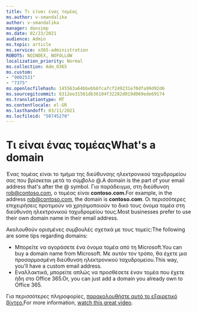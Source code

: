 ```yaml
---
title: Τι είναι ένας τομέας
ms.author: v-smandalika
author: v-smandalika
manager: dansimp
ms.date: 02/23/2021
audience: Admin
ms.topic: article
ms.service: o365-administration
ROBOTS: NOINDEX, NOFOLLOW
localization_priority: Normal
ms.collection: Adm_O365
ms.custom:
- "9002531"
- "7375"
ms.openlocfilehash: 145563a64bbebb6fcafcf249231e70dfa99d92d6
ms.sourcegitcommit: 6312ee31561db36104f32282d019d069ede69174
ms.translationtype: MT
ms.contentlocale: el-GR
ms.lasthandoff: 03/11/2021
ms.locfileid: "50745270"
---
```

# <a name="whats-a-domain"></a><span data-ttu-id="912c3-102">Τι είναι ένας τομέας</span><span class="sxs-lookup"><span data-stu-id="912c3-102">What's a domain</span></span>

<span data-ttu-id="912c3-103">Ένας τομέας είναι το τμήμα της διεύθυνσης ηλεκτρονικού ταχυδρομείου σας που βρίσκεται μετά το σύμβολο @.</span><span class="sxs-lookup"><span data-stu-id="912c3-103">A domain is the part of your email address that's after the @ symbol.</span></span> <span data-ttu-id="912c3-104">Για παράδειγμα, στη διεύθυνση rob@contoso.com, ο τομέας είναι **contoso.com.**</span><span class="sxs-lookup"><span data-stu-id="912c3-104">For example, in the address rob@contoso.com, the domain is **contoso.com**.</span></span> <span data-ttu-id="912c3-105">Οι περισσότερες επιχειρήσεις προτιμούν να χρησιμοποιούν το δικό τους όνομα τομέα στη διεύθυνση ηλεκτρονικού ταχυδρομείου τους.</span><span class="sxs-lookup"><span data-stu-id="912c3-105">Most businesses prefer to use their own domain name in their email address.</span></span>

<span data-ttu-id="912c3-106">Ακολουθούν ορισμένες συμβουλές σχετικά με τους τομείς:</span><span class="sxs-lookup"><span data-stu-id="912c3-106">The following are some tips regarding domains:</span></span>

- <span data-ttu-id="912c3-107">Μπορείτε να αγοράσετε ένα όνομα τομέα από τη Microsoft.</span><span class="sxs-lookup"><span data-stu-id="912c3-107">You can buy a domain name from Microsoft.</span></span> <span data-ttu-id="912c3-108">Με αυτόν τον τρόπο, θα έχετε μια προσαρμοσμένη διεύθυνση ηλεκτρονικού ταχυδρομείου.</span><span class="sxs-lookup"><span data-stu-id="912c3-108">This way, you'll have a custom email address.</span></span>
- <span data-ttu-id="912c3-109">Εναλλακτικά, μπορείτε απλώς να προσθέσετε έναν τομέα που έχετε ήδη στο Office 365.</span><span class="sxs-lookup"><span data-stu-id="912c3-109">Or, you can just add a domain you already own to Office 365.</span></span>

<span data-ttu-id="912c3-110">Για περισσότερες πληροφορίες, [παρακολουθήστε αυτό το εξαιρετικό βίντεο.](https://www.youtube.com/watch)</span><span class="sxs-lookup"><span data-stu-id="912c3-110">For more information, [watch this great video](https://www.youtube.com/watch).</span></span>